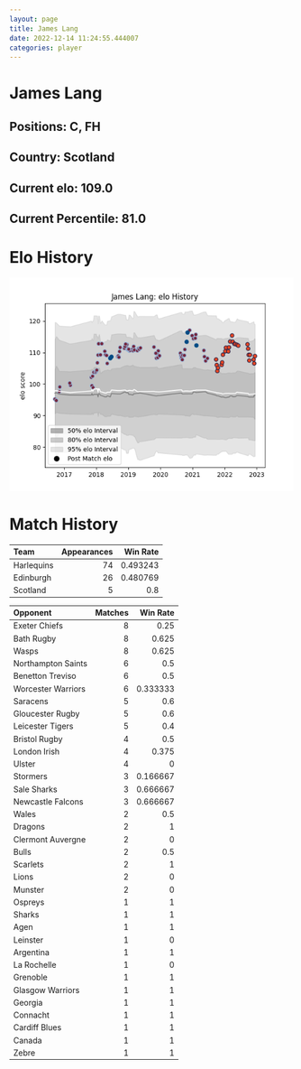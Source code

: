 ```yaml
---  
layout: page  
title: James Lang  
date: 2022-12-14 11:24:55.444007  
categories: player  
---
```

# James Lang

## Positions: C, FH

## Country: Scotland

## Current elo: 109.0

## Current Percentile: 81.0

# Elo History


![elo history](history_JamesLang.png)
# Match History


| Team       |   Appearances |   Win Rate |
|:-----------|--------------:|-----------:|
| Harlequins |            74 |   0.493243 |
| Edinburgh  |            26 |   0.480769 |
| Scotland   |             5 |   0.8      |

| Opponent           |   Matches |   Win Rate |
|:-------------------|----------:|-----------:|
| Exeter Chiefs      |         8 |   0.25     |
| Bath Rugby         |         8 |   0.625    |
| Wasps              |         8 |   0.625    |
| Northampton Saints |         6 |   0.5      |
| Benetton Treviso   |         6 |   0.5      |
| Worcester Warriors |         6 |   0.333333 |
| Saracens           |         5 |   0.6      |
| Gloucester Rugby   |         5 |   0.6      |
| Leicester Tigers   |         5 |   0.4      |
| Bristol Rugby      |         4 |   0.5      |
| London Irish       |         4 |   0.375    |
| Ulster             |         4 |   0        |
| Stormers           |         3 |   0.166667 |
| Sale Sharks        |         3 |   0.666667 |
| Newcastle Falcons  |         3 |   0.666667 |
| Wales              |         2 |   0.5      |
| Dragons            |         2 |   1        |
| Clermont Auvergne  |         2 |   0        |
| Bulls              |         2 |   0.5      |
| Scarlets           |         2 |   1        |
| Lions              |         2 |   0        |
| Munster            |         2 |   0        |
| Ospreys            |         1 |   1        |
| Sharks             |         1 |   1        |
| Agen               |         1 |   1        |
| Leinster           |         1 |   0        |
| Argentina          |         1 |   1        |
| La Rochelle        |         1 |   0        |
| Grenoble           |         1 |   1        |
| Glasgow Warriors   |         1 |   1        |
| Georgia            |         1 |   1        |
| Connacht           |         1 |   1        |
| Cardiff Blues      |         1 |   1        |
| Canada             |         1 |   1        |
| Zebre              |         1 |   1        |